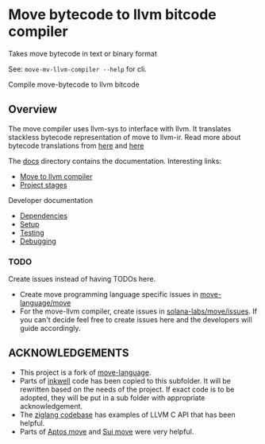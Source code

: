 # Move bytecode to llvm bitcode compiler

Takes move bytecode in text or binary format

See: `move-mv-llvm-compiler --help` for cli.

Compile move-bytecode to llvm bitcode

## Overview

The move compiler uses llvm-sys to interface with llvm. It translates stackless bytecode representation of move to llvm-ir.
Read more about bytecode translations from [here](https://github.com/move-language/move/issues/817) and [here](https://brson.github.io/2023/03/12/move-on-llvm#challenges-of-porting-move)

The [docs](./docs) directory contains the documentation. Interesting links:

- [Move to llvm compiler](./docs/MoveToLLVM.md)
- [Project stages](./docs/MoveToLLVM.md#project-stages)

Developer documentation

- [Dependencies](./docs/Development.md#Dependencies)
- [Setup](./docs/Development.md#Setup)
- [Testing](./docs/Development.md#Testing)
- [Debugging](./docs/Development.md#Debugging)

### TODO

Create issues instead of having TODOs here.

- Create move programming language specific issues in [move-language/move](https://github.com/move-language/move/issues)
- For the move-llvm compiler, create issues in [solana-labs/move/issues](https://github.com/solana-labs/move/issues). If you can't decide feel free to create issues here and the developers will guide accordingly.

## ACKNOWLEDGEMENTS

- This project is a fork of [move-language](https://github.com/move-language/move).
- Parts of [inkwell](https://github.com/TheDan64/inkwell) code has been copied to this subfolder.
It will be rewritten based on the needs of the project. If exact code is to be adopted, they will be
put in a sub folder with appropriate acknowledgement.
- The [ziglang codebase](https://git.sr.ht/~andrewrk/ziglang/tree/master) has examples of LLVM C API that has been helpful.
- Parts of [Aptos move](https://github.com/aptos-labs/aptos-core) and [Sui move](https://github.com/MystenLabs/sui) were very helpful.
